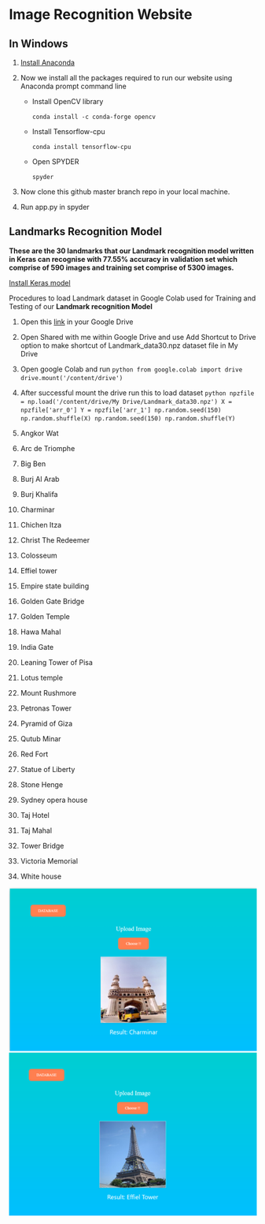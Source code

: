 # Image Recognition Website


## In Windows 
1. [Install Anaconda ](https://docs.anaconda.com/anaconda/install/)
        
2. Now we install all the packages required to run our website using Anaconda prompt command line
   - Install OpenCV library
   
         conda install -c conda-forge opencv
   - Install Tensorflow-cpu  
   
         conda install tensorflow-cpu
   - Open SPYDER 
         
         spyder
 
         
3. Now clone this github master branch repo in your local machine.
4. Run app.py in spyder 


## Landmarks Recognition Model


**These are the 30 landmarks that our Landmark recognition model written in Keras can recognise with 77.55% accuracy in validation set which comprise of 590 images and training set comprise of 5300 images.**

[Install Keras model](https://drive.google.com/file/d/1VtiL6fqkCT_ehzRP2lBPo71hqL-wyC5c/view?usp=sharing)

Procedures to load Landmark dataset in Google Colab used for Training and Testing of our **Landmark recognition Model**

1. Open this [link](https://drive.google.com/file/d/1VtiL6fqkCT_ehzRP2lBPo71hqL-wyC5c/view?usp=sharing) in your Google Drive 
2. Open Shared with me within Google Drive and use Add Shortcut to Drive option to make shortcut of Landmark_data30.npz dataset file in My Drive
3. Open google Colab and run
        ```python
        from google.colab import drive
        drive.mount('/content/drive')
        ```
4. After successful mount the drive run this to load dataset
        ```python
        npzfile = np.load('/content/drive/My Drive/Landmark_data30.npz')
        X = npzfile['arr_0']
        Y = npzfile['arr_1']
        np.random.seed(150)
        np.random.shuffle(X)
        np.random.seed(150)
        np.random.shuffle(Y)
        ```

1. Angkor Wat
2. Arc de Triomphe
3. Big Ben
4. Burj Al Arab
5. Burj Khalifa
6. Charminar
7. Chichen Itza
8. Christ The Redeemer
9. Colosseum
10. Effiel tower
11. Empire state building
12. Golden Gate Bridge
13. Golden Temple
14. Hawa Mahal
15. India Gate
16. Leaning Tower of Pisa
17. Lotus temple
18. Mount Rushmore
19. Petronas Tower
20. Pyramid of Giza
21. Qutub Minar
22. Red Fort
23. Statue of Liberty
24. Stone Henge
25. Sydney opera house
26. Taj Hotel
27. Taj Mahal
28. Tower Bridge
29. Victoria Memorial
30. White house



![](https://github.com/ShamSinha/Image-Recognition-Website/blob/branch1/images/1.png?raw=true)
![](https://github.com/ShamSinha/Image-Recognition-Website/blob/branch1/images/2.png?raw=true)


